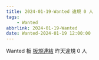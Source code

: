 ```yaml
---
title: 2024-01-19-Wanted 違規 0 人
tags:
    - Wanted
abbrlink: 2024-01-19-Wanted
date: Wanted-2024-01-19 12:00:00
---
```

Wanted 板 [板規連結](https://www.ptt.cc/bbs/Wanted/M.1608829773.A.D3B.html)
昨天違規 0 人
